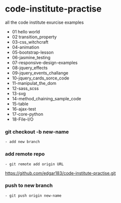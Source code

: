 # code-institute-practise
all the code institute exurcise examples
- 01 hello world
- 02 transition_property
- 03-css_witchcraft
- 04-animation
- 05-bootstrap-lesson 
- 06-jasmine_testing 
- 07-responsive-design-examples 
- 08-jquery_effects 
- 09-jquery_events_challange
- 10-jquery_cards_sorce_code 
- 11-manipulat_the_dom 
- 12-sass_scss 
- 13-svg 
- 14-method_chaining_sample_code
- 15-table 
- 16-ajax-test
- 17-core-python
- 18-File-I/O

### git checkout -b new-name
    - add new branch
### add remote repo 
    - git remote add origin URL
https://github.com/edgar183/code-institute-practise.git

### push to new branch 
    - git push origin new-name
